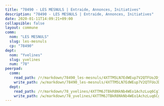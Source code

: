 ```yaml
---
title: "78490 - LES MESNULS | Entraide, Annonces, Initiatives"
description: "78490 - LES MESNULS | Entraide, Annonces, Initiatives"
date: 2020-01-11T14:09:21+09:00
collapsible: false
layout: commune
comm:
  nom: "LES MESNULS"
  slug: les-mesnuls
  cp: "78490"
dept:
  nom: "Yvelines"
  slug: yvelines
  num: "78"
peerpad:
  comm:
    read_path: /r/markdown/78490_les-mesnuls/4XTTM5LN7EdWEup7V2QTFUoJDj1waEh3zkvcWChJ27KHkiyoc
    write_path: /w/markdown/78490_les-mesnuls/4XTTM5LN7EdWEup7V2QTFUoJDj1waEh3zkvcWChJ27KHkiyoc-K3TgUR9SyRa3ZMT1Y65TqucMF633APNBoNuLRka3z6kuvgK5UsuAVT9MEgAD4VzyVL98C2yfNFPnC5Ev1nwnMNESg7maxUy6zJET9TGHaxFeYxoWcABiGZ5q9d8aZ6PyHxv6D4M4
  dept:
    read_path: /r/markdown/78_yvelines/4XTTM6JTBkR8NkNb4WEo1AchzLuq6Cg73ydg7w9pErcQZA13p
    write_path: /w/markdown/78_yvelines/4XTTM6JTBkR8NkNb4WEo1AchzLuq6Cg73ydg7w9pErcQZA13p-K3TgUBFRQCPZwoWqJkunXeSjdgbtU3xzUSsui8DBc3rCTw6mbo4gNvfQRdE99JD3AnVW7fzseq687LKfGWCfAPajih5ByiZ3SpFz1r449oWaDnM5BHKZTbYtf6pEhRvzWbcazhrS
---
```


